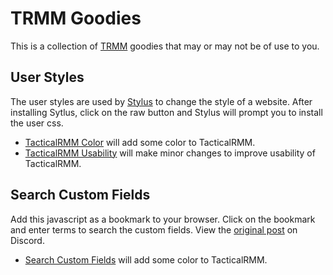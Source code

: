 # TRMM Goodies

This is a collection of [TRMM](https://github.com/amidaware/tacticalrmm) goodies that may or may not
be of use to you.

## User Styles

The user styles are used by [Stylus](https://github.com/openstyles/stylus) to change the style of a
website. After installing Sytlus, click on the raw button and Stylus will prompt you to install the
user css.

- [TacticalRMM Color](./user-css/trmm-color.user.css) will add some color to TacticalRMM.
- [TacticalRMM Usability](./user-css/trmm-usability.user.css) will make minor changes to improve
  usability of TacticalRMM.

## Search Custom Fields

Add this javascript as a bookmark to your browser. Click on the bookmark and enter terms to search
the custom fields. View the [original
post](https://discord.com/channels/736478043522072608/1006998861400776824/1006998861400776824) on
Discord.

- [Search Custom Fields](./search-custom-fields/search-custom-fields.js) will add some color to
  TacticalRMM.

